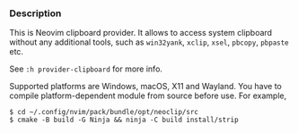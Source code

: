 ### Description

This is Neovim clipboard provider. It allows to access system clipboard without any
additional tools, such as `win32yank`, `xclip`, `xsel`, `pbcopy`, `pbpaste` etc.

See `:h provider-clipboard` for more info.

Supported platforms are Windows, macOS, X11 and Wayland. You have to compile
platform-dependent module from source before use. For example,

    $ cd ~/.config/nvim/pack/bundle/opt/neoclip/src
    $ cmake -B build -G Ninja && ninja -C build install/strip
